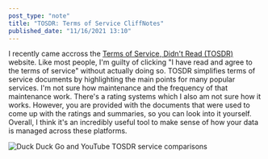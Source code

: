 ```yaml
---
post_type: "note" 
title: "TOSDR: Terms of Service CliffNotes"
published_date: "11/16/2021 13:10"
---
```


I recently came accross the [Terms of Service, Didn't Read (TOSDR)](https://tosdr.org/) website. Like most people, I'm guilty of clicking "I have read and agree to the terms of service" without actually doing so. TOSDR simplifies terms of service documents by highlighting the main points for many popular services. I'm not sure how maintenance and the frequency of that maintenance work. There's a rating systems which I also am not sure how it works. However, you are provided with the documents that were used to come up with the ratings and summaries, so you can look into it yourself. Overall, I think it's an incredibly useful tool to make sense of how your data is managed across these platforms.

![Duck Duck Go and YouTube TOSDR service comparisons](https://user-images.githubusercontent.com/11130940/142041533-e79dc8f4-4ba2-42b3-bbfd-e2becab8f357.png)